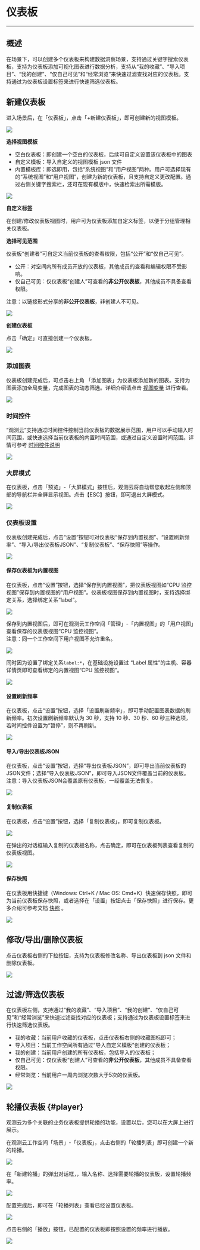 # 仪表板
---

## 概述

在场景下，可以创建多个仪表板来构建数据洞察场景，支持通过关键字搜索仪表板，支持为仪表板添加可视化图表进行数据分析，支持从“我的收藏”、“导入项目”、“我的创建”、“仅自己可见”和“经常浏览”来快速过滤查找对应的仪表板。支持通过为仪表板设置标签来进行快速筛选仪表板。

## 新建仪表板

进入场景后，在「仪表板」，点击「+新建仪表板」，即可创建新的视图模板。

![](img/dashboard001.png)

**选择视图模板**

- 空白仪表板：即创建一个空白的仪表板，后续可自定义设置该仪表板中的图表
- 自定义模板：导入自定义的视图模板 json 文件
- 内置模板库：即选即用，包括“系统视图”和“用户视图”两种。用户可选择现有的“系统视图”和“用户视图”，创建为新的仪表板，且支持自定义更改配置。通过右侧关键字搜索栏，还可在现有模版中，快速检索出所需模版。

![](img/8.dashboard_1.png)

**自定义标签**

在创建/修改仪表板视图时，用户可为仪表板添加自定义标签，以便于分组管理相关仪表板。

**选择可见范围**

仪表板“创建者”可自定义当前仪表板的查看权限，包括“公开”和“仅自己可见”。

- 公开：对空间内所有成员开放的仪表板，其他成员的查看和编辑权限不受影响。
- 仅自己可见：仅仪表板“创建人”可查看的**非公开仪表板**，其他成员不具备查看权限。

注意：以链接形式分享的**非公开仪表板**，非创建人不可见。

![](img/1.dashboard_2.png)

**创建仪表板**

点击「确定」可直接创建一个仪表板。

![](img/3.dashboard_2.png)

### 添加图表

仪表板创建完成后，可点击右上角 「添加图表」为仪表板添加新的图表。支持为图表添加全局变量，完成图表的动态筛选。详细介绍请点击 [视图变量](view-variable.md) 进行查看。

![](img/2.dashboard_4.png)

### 时间控件

“观测云”支持通过时间控件控制当前仪表板的数据展示范围，用户可以手动输入时间范围，或快速选择当前仪表板的内置时间范围，或通过自定义设置时间范围。详情可参考 [时间控件说明](../getting-started/function-details/explorer-search.md#time) 

![](img/dashboard002.png)

### 大屏模式

在仪表板，点击「预览」-「大屏模式」按钮后，观测云将自动帮您收起左侧和顶部的导航栏并全屏显示视图。点击【ESC】按钮，即可退出大屏模式。

![](img/2.dashboard_2.png)

### 仪表板设置

仪表版创建完成后，点击“设置”按钮可对仪表板“保存到内置视图”、“设置刷新频率”、“导入/导出仪表板JSON”、“复制仪表板”、“保存快照”等操作。

![](img/2.dashboard_3.png)

#### 保存仪表板为内置视图

在仪表板，点击“设置”按钮，选择“保存到内置视图”，把仪表板视图如“CPU 监控视图”保存到内置视图的“用户视图”。仪表板视图保存到内置视图时，支持选择绑定关系，选择绑定关系“label”。

![](img/9.dashboard_2.png)

保存到内置视图后，即可在观测云工作空间「管理」-「内置视图」的「用户视图」查看保存的仪表版视图“CPU 监控视图”。<br />注意：同一个工作空间下用户视图不允许重名。

![](img/2.dashboard_5.png)

同时因为设置了绑定关系`label:*`，在基础设施设置过 “Label 属性”的主机、容器详情页即可查看绑定的内置视图“CPU 监控视图”。

![](img/2.dashboard_6.png)

#### 设置刷新频率

在仪表板，点击“设置”按钮，选择「设置刷新频率」，即可手动配置图表数据的刷新频率。初次设置刷新频率默认为 30 秒，支持 10 秒、30 秒、60 秒三种选项，若时间控件设置为“暂停”，则不再刷新。

![](img/9.dashboard_3.png)

#### 导入/导出仪表板JSON

在仪表板，点击“设置”按钮，选择“导出仪表板JSON”，即可导出当前仪表板的JSON文件；选择“导入仪表板JSON”，即可导入JSON文件覆盖当前的仪表板。<br />注意：导入仪表板JSON会覆盖原有仪表板，一经覆盖无法恢复。

![](img/2.dashboard_7.png)

#### 复制仪表板

在仪表板，点击“设置”按钮，选择「复制仪表板」，即可复制仪表板。

![](img/2.dashboard_8.png)

在弹出的对话框输入复制的仪表板名称，点击确定，即可在仪表板列表查看复制的仪表板视图。

![](img/dashboard003.png)

#### 保存快照

在仪表板用快捷键（Windows: Ctrl+K / Mac OS: Cmd+K）快速保存快照，即可为当前仪表板保存快照，或者选择在「设置」按钮点击「保存快照」进行保存。更多介绍可参考文档 [快照](../management/snapshot.md) 。

![](img/dashboard004.png)

## 修改/导出/删除仪表板

点击仪表板右侧的下拉按钮，支持为仪表板修改名称、导出仪表板到 json 文件和删除仪表板。

![](img/dashboard005.png)

## 过滤/筛选仪表板

在仪表板左侧，支持通过“我的收藏”、“导入项目”、“我的创建”、“仅自己可见”和“经常浏览”来快速过滤查找对应的仪表板；支持通过为仪表板设置标签来进行快速筛选仪表板。

- 我的收藏：当前用户收藏的仪表板，点击仪表板右侧的收藏图标即可；
- 导入项目：当前工作空间所有通过“导入自定义模板”创建的仪表板；
- 我的创建：当前用户创建的所有仪表板，包括导入的仪表板；
- 仅自己可见：仅仪表板“创建人”可查看的**非公开仪表板**，其他成员不具备查看权限。
- 经常浏览：当前用户一周内浏览次数大于5次的仪表板。

![](img/dashboard006.png)

## 轮播仪表板 {#player}

观测云为多个关联的业务仪表板提供轮播的功能，设置以后，您可以在大屏上进行展示。

在观测云工作空间「场景」-「仪表板」，点击右侧的「轮播列表」即可创建一个新的轮播。

![](img/1.dashboard_player_4.png)



在「新建轮播」的弹出对话框，，输入名称、选择需要轮播的仪表板，设置轮播频率。

![](img/1.dashboard_player_2.png)

配置完成后，即可在「轮播列表」查看已经设置仪表板。

![](img/1.dashboard_player_3.png)

点击右侧的「播放」按钮，已配置的仪表板即按照设置的频率进行播放。

![](img/1.dashboard_player_5.png)








